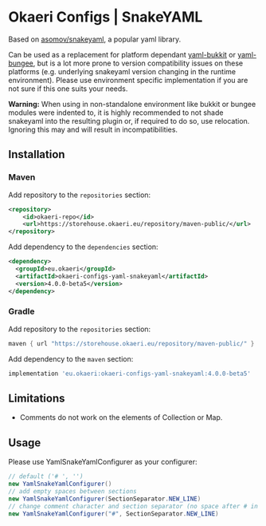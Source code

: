 # Okaeri Configs | SnakeYAML

Based on [asomov/snakeyaml](https://github.com/asomov/snakeyaml), a popular yaml library.

Can be used as a replacement for platform dependant
[yaml-bukkit](https://github.com/OkaeriPoland/okaeri-configs/tree/master/yaml-bukkit) or
[yaml-bungee](https://github.com/OkaeriPoland/okaeri-configs/tree/master/yaml-bungee), but is a lot more prone to version compatibility issues on these platforms (e.g. underlying snakeyaml version
changing in the runtime environment). Please use environment specific implementation if you are not sure if this one suits your needs.

**Warning:** When using in non-standalone environment like bukkit or bungee modules were indented to, it is highly recommended to not shade snakeyaml into the resulting plugin or, if required to do
so, use relocation. Ignoring this may and will result in incompatibilities.

## Installation

### Maven

Add repository to the `repositories` section:

```xml
<repository>
    <id>okaeri-repo</id>
    <url>https://storehouse.okaeri.eu/repository/maven-public/</url>
</repository>
```

Add dependency to the `dependencies` section:

```xml
<dependency>
  <groupId>eu.okaeri</groupId>
  <artifactId>okaeri-configs-yaml-snakeyaml</artifactId>
  <version>4.0.0-beta5</version>
</dependency>
```

### Gradle

Add repository to the `repositories` section:

```groovy
maven { url "https://storehouse.okaeri.eu/repository/maven-public/" }
```

Add dependency to the `maven` section:

```groovy
implementation 'eu.okaeri:okaeri-configs-yaml-snakeyaml:4.0.0-beta5'
```

## Limitations

- Comments do not work on the elements of Collection or Map.

## Usage

Please use YamlSnakeYamlConfigurer as your configurer:

```java
// default ('# ', '')
new YamlSnakeYamlConfigurer()
// add empty spaces between sections
new YamlSnakeYamlConfigurer(SectionSeparator.NEW_LINE)
// change comment character and section separator (no space after # in comments, empty newlines)
new YamlSnakeYamlConfigurer("#", SectionSeparator.NEW_LINE)
```
